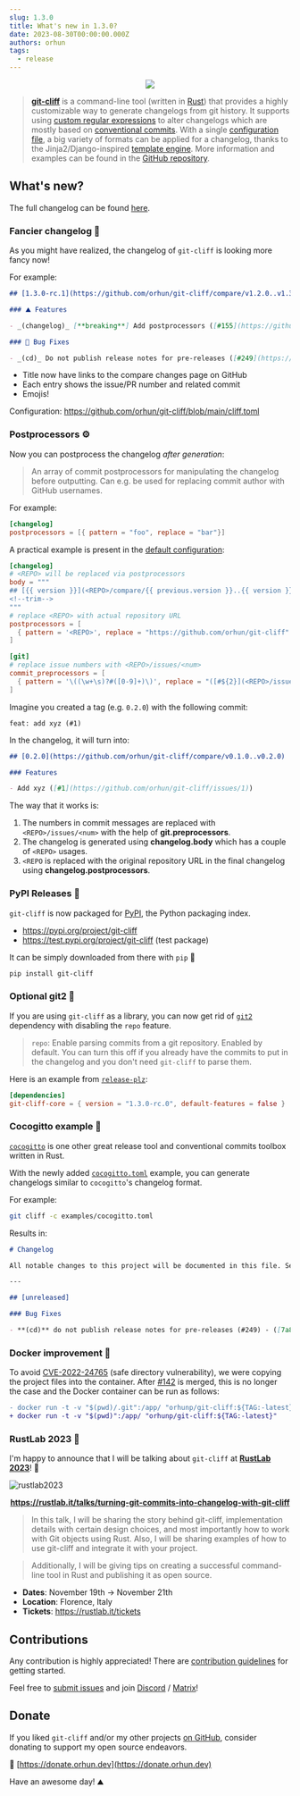 ```yaml
---
slug: 1.3.0
title: What's new in 1.3.0?
date: 2023-08-30T00:00:00.000Z
authors: orhun
tags:
  - release
---
```

<center>

 <a href="https://github.com/orhun/git-cliff">
    <img src="https://user-images.githubusercontent.com/24392180/146058022-494a7a28-34a9-473e-8c80-85fd7294783c.jpg" />
</a>

</center>

> [**git-cliff**](https://github.com/orhun/git-cliff) is a command-line tool (written in [Rust](https://www.rust-lang.org/)) that provides a highly customizable way to generate changelogs from git history. It supports using [custom regular expressions](/docs/configuration#commit_parsers) to alter changelogs which are mostly based on [conventional commits](/docs/configuration#conventional_commits). With a single [configuration file](/docs/configuration), a big variety of formats can be applied for a changelog, thanks to the Jinja2/Django-inspired [template engine](/docs/category/templating). More information and examples can be found in the [GitHub repository](https://github.com/orhun/git-cliff).

## What's new?

The full changelog can be found [here](https://github.com/orhun/git-cliff/blob/main/CHANGELOG.md).

### Fancier changelog 🍬

As you might have realized, the changelog of `git-cliff` is looking more fancy now!

For example:

```md
## [1.3.0-rc.1](https://github.com/orhun/git-cliff/compare/v1.2.0..v1.3.0-rc.1) - 2023-08-24

### ⛰️ Features

- _(changelog)_ [**breaking**] Add postprocessors ([#155](https://github.com/orhun/git-cliff/issues/155)) - ([5dc5fb7](https://github.com/orhun/git-cliff/commit/5dc5fb786db922322faacf928cc571a2d785cab2))

### 🐛 Bug Fixes

- _(cd)_ Do not publish release notes for pre-releases ([#249](https://github.com/orhun/git-cliff/issues/249)) - ([7a82aa1](https://github.com/orhun/git-cliff/commit/7a82aa1a769b2170ea7563d7df3c59da5a134201))
```

- Title now have links to the compare changes page on GitHub
- Each entry shows the issue/PR number and related commit
- Emojis!

Configuration: <https://github.com/orhun/git-cliff/blob/main/cliff.toml>

### Postprocessors ⚙️

Now you can postprocess the changelog _after generation_:

> An array of commit postprocessors for manipulating the changelog before outputting. Can e.g. be used for replacing commit author with GitHub usernames.

For example:

```toml
[changelog]
postprocessors = [{ pattern = "foo", replace = "bar"}]
```

A practical example is present in the [default configuration](https://github.com/orhun/git-cliff/blob/main/cliff.toml):

```toml
[changelog]
# <REPO> will be replaced via postprocessors
body = """
## [{{ version }}](<REPO>/compare/{{ previous.version }}..{{ version }})
<!--trim-->
"""
# replace <REPO> with actual repository URL
postprocessors = [
  { pattern = '<REPO>', replace = "https://github.com/orhun/git-cliff" },
]

[git]
# replace issue numbers with <REPO>/issues/<num>
commit_preprocessors = [
  { pattern = '\((\w+\s)?#([0-9]+)\)', replace = "([#${2}](<REPO>/issues/${2}))" },
]
```

Imagine you created a tag (e.g. `0.2.0`) with the following commit:

```
feat: add xyz (#1)
```

In the changelog, it will turn into:

```md
## [0.2.0](https://github.com/orhun/git-cliff/compare/v0.1.0..v0.2.0)

### Features

- Add xyz ([#1](https://github.com/orhun/git-cliff/issues/1))
```

The way that it works is:

1. The numbers in commit messages are replaced with `<REPO>/issues/<num>` with the help of **git.preprocessors**.
2. The changelog is generated using **changelog.body** which has a couple of `<REPO>` usages.
3. `<REPO` is replaced with the original repository URL in the final changelog using **changelog.postprocessors**.

### PyPI Releases 🐍

`git-cliff` is now packaged for [PyPI](https://pypi.org/), the Python packaging index.

- <https://pypi.org/project/git-cliff>
- <https://test.pypi.org/project/git-cliff> (test package)

It can be simply downloaded from there with `pip` 🥳

```sh
pip install git-cliff
```

### Optional git2 🍦

If you are using `git-cliff` as a library, you can now get rid of [`git2`](https://crates.io/crates/git2) dependency with disabling the `repo` feature.

> `repo`: Enable parsing commits from a git repository. Enabled by default.
> You can turn this off if you already have the commits to put in the changelog and you don't need `git-cliff` to parse them.

Here is an example from [`release-plz`](https://github.com/MarcoIeni/release-plz):

```toml
[dependencies]
git-cliff-core = { version = "1.3.0-rc.0", default-features = false }
```

### Cocogitto example 🐓

[`cocogitto`](https://github.com/cocogitto/cocogitto) is one other great release tool and conventional commits toolbox written in Rust.

With the newly added [`cocogitto.toml`](https://github.com/orhun/git-cliff/blob/main/examples/cocogitto.toml) example, you can generate changelogs similar to `cocogitto`'s changelog format.

For example:

```sh
git cliff -c examples/cocogitto.toml
```

Results in:

```md
# Changelog

All notable changes to this project will be documented in this file. See [conventional commits](https://www.conventionalcommits.org/) for commit guidelines.

---

## [unreleased]

### Bug Fixes

- **(cd)** do not publish release notes for pre-releases (#249) - ([7a82aa1](https://github.com/cocogitto/cocogitto/commit/7a82aa1a769b2170ea7563d7df3c59da5a134201)) - Orhun Parmaksız
```

### Docker improvement 🐋

To avoid [CVE-2022-24765](https://github.blog/2022-04-12-git-security-vulnerability-announced/) (safe directory vulnerability), we were copying the project files into the container. After [#142](https://github.com/orhun/git-cliff/pull/142) is merged, this is no longer the case and the Docker container can be run as follows:

```diff
- docker run -t -v "$(pwd)/.git":/app/ "orhunp/git-cliff:${TAG:-latest}"
+ docker run -t -v "$(pwd)":/app/ "orhunp/git-cliff:${TAG:-latest}"
```

### RustLab 2023 📢

I'm happy to announce that I will be talking about `git-cliff` at [**RustLab 2023**](https://rustlab.it/)! 🎉

![rustlab2023](/img/rustlab2023.png)

<center>

**<https://rustlab.it/talks/turning-git-commits-into-changelog-with-git-cliff>**

</center>

> In this talk, I will be sharing the story behind git-cliff, implementation details with certain design choices, and most importantly how to work with Git objects using Rust. Also, I will be sharing examples of how to use git-cliff and integrate it with your project.

> Additionally, I will be giving tips on creating a successful command-line tool in Rust and publishing it as open source.

- **Dates**: November 19th -> November 21th
- **Location**: Florence, Italy
- **Tickets**: <https://rustlab.it/tickets>

## Contributions

Any contribution is highly appreciated! There are [contribution guidelines](https://github.com/orhun/git-cliff/blob/main/CONTRIBUTING.md) for getting started.

Feel free to [submit issues](https://github.com/orhun/git-cliff/issues/new/choose) and join [Discord](https://discord.gg/W3mAwMDWH4) / [Matrix](https://matrix.to/#/#git-cliff:matrix.org)!

## Donate

If you liked `git-cliff` and/or my other projects [on GitHub](https://github.com/orhun), consider donating to support my open source endeavors.

💖 [https://donate.orhun.dev](https://donate.orhun.dev)

Have an awesome day! ⛰️
